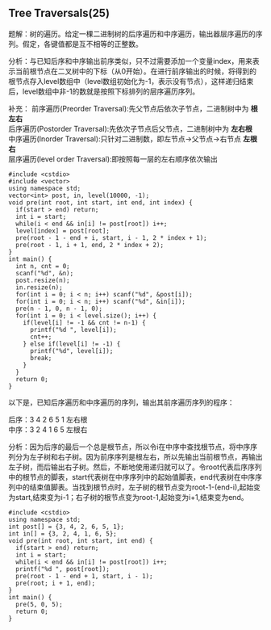 ## Tree Traversals(25)

题解：树的遍历。给定一棵二进制树的后序遍历和中序遍历，输出器层序遍历的序列。假定，各键值都是互不相等的正整数。

分析：与已知后序和中序输出前序类似，只不过需要添加一个变量index，用来表示当前根节点在二叉树中的下标（从0开始）。在进行前序输出的时候，将得到的根节点存入level数组中（level数组初始化为-1，表示没有节点），这样递归结束后，level数组中非-1的数就是按照下标排列的层序遍历序列。

补充：
前序遍历(Preorder Traversal):先父节点后依次子节点，二进制树中为 **根左右**  
后序遍历(Postorder Traversal):先依次子节点后父节点，二进制树中为 **左右根**  
中序遍历(Inorder Traversal):只针对二进制数，即左节点->父节点->右节点 **左根右**  
层序遍历(level order Traversal):即按照每一层的左右顺序依次输出  

```
#include <cstdio>
#include <vector>
using namespace std;
vector<int> post, in, level(10000, -1);
void pre(int root, int start, int end, int index) {
  if(start > end) return;
  int i = start;
  while(i < end && in[i] != post[root]) i++;
  level[index] = post[root];
  pre(root - 1 - end + i, start, i - 1, 2 * index + 1);
  pre(root - 1, i + 1, end, 2 * index + 2);
}
int main() {
  int n, cnt = 0;
  scanf("%d", &n);
  post.resize(n);
  in.resize(n);
  for(int i = 0; i < n; i++) scanf("%d", &post[i]);
  for(int i = 0; i < n; i++) scanf("%d", &in[i]);
  pre(n - 1, 0, n - 1, 0);
  for(int i = 0; i < level.size(); i++) {
    if(level[i] != -1 && cnt != n-1) {
      printf("%d ", level[i]);
      cnt++;
    } else if(level[i] != -1) {
      printf("%d", level[i]);
      break;
    }
  }
  return 0;
}
```

以下是，已知后序遍历和中序遍历的序列，输出其前序遍历序列的程序：

后序：3 4 2 6 5 1  左右根  
中序：3 2 4 1 6 5  左根右  

分析：因为后序的最后一个总是根节点，所以令i在中序中查找根节点，将中序序列分为左子树和右子树。因为前序序列是根左右，所以先输出当前根节点，再输出左子树，而后输出右子树。然后，不断地使用递归就可以了。令root代表后序序列中的根节点的脚表，start代表树在中序序列中的起始值脚表，end代表树在中序序列中的结束值脚表。当找到根节点时，左子树的根节点变为root-1-(end-i),起始变为start,结束变为i-1；右子树的根节点变为root-1,起始变为i+1,结束变为end。

```
#include <cstdio>
using namespace std;
int post[] = {3, 4, 2, 6, 5, 1};
int in[] = {3, 2, 4, 1, 6, 5};
void pre(int root, int start, int end) {
  if(start > end) return;
  int i = start;
  while(i < end && in[i] != post[root]) i++;
  printf("%d ", post[root]);
  pre(root - 1 - end + 1, start, i - 1);
  pre(root; i + 1, end);
}
int main() {
  pre(5, 0, 5);
  return 0;
}
```
